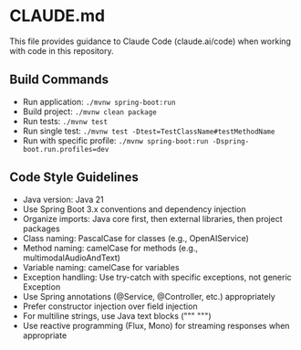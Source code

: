 # CLAUDE.md

This file provides guidance to Claude Code (claude.ai/code) when working with code in this repository.

## Build Commands
- Run application: `./mvnw spring-boot:run`
- Build project: `./mvnw clean package`
- Run tests: `./mvnw test`
- Run single test: `./mvnw test -Dtest=TestClassName#testMethodName`
- Run with specific profile: `./mvnw spring-boot:run -Dspring-boot.run.profiles=dev`

## Code Style Guidelines
- Java version: Java 21
- Use Spring Boot 3.x conventions and dependency injection
- Organize imports: Java core first, then external libraries, then project packages
- Class naming: PascalCase for classes (e.g., OpenAIService)
- Method naming: camelCase for methods (e.g., multimodalAudioAndText)
- Variable naming: camelCase for variables
- Exception handling: Use try-catch with specific exceptions, not generic Exception
- Use Spring annotations (@Service, @Controller, etc.) appropriately
- Prefer constructor injection over field injection
- For multiline strings, use Java text blocks (""" """)
- Use reactive programming (Flux, Mono) for streaming responses when appropriate